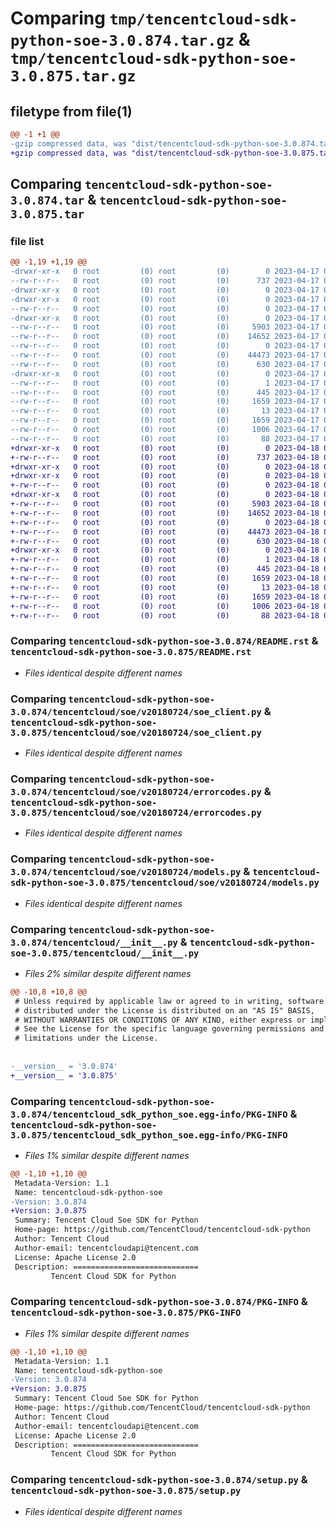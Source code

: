 # Comparing `tmp/tencentcloud-sdk-python-soe-3.0.874.tar.gz` & `tmp/tencentcloud-sdk-python-soe-3.0.875.tar.gz`

## filetype from file(1)

```diff
@@ -1 +1 @@
-gzip compressed data, was "dist/tencentcloud-sdk-python-soe-3.0.874.tar", last modified: Mon Apr 17 00:44:07 2023, max compression
+gzip compressed data, was "dist/tencentcloud-sdk-python-soe-3.0.875.tar", last modified: Tue Apr 18 00:49:59 2023, max compression
```

## Comparing `tencentcloud-sdk-python-soe-3.0.874.tar` & `tencentcloud-sdk-python-soe-3.0.875.tar`

### file list

```diff
@@ -1,19 +1,19 @@
-drwxr-xr-x   0 root         (0) root         (0)        0 2023-04-17 00:44:07.000000 tencentcloud-sdk-python-soe-3.0.874/
--rw-r--r--   0 root         (0) root         (0)      737 2023-04-17 00:44:07.000000 tencentcloud-sdk-python-soe-3.0.874/README.rst
-drwxr-xr-x   0 root         (0) root         (0)        0 2023-04-17 00:44:07.000000 tencentcloud-sdk-python-soe-3.0.874/tencentcloud/
-drwxr-xr-x   0 root         (0) root         (0)        0 2023-04-17 00:44:07.000000 tencentcloud-sdk-python-soe-3.0.874/tencentcloud/soe/
--rw-r--r--   0 root         (0) root         (0)        0 2023-04-17 00:44:07.000000 tencentcloud-sdk-python-soe-3.0.874/tencentcloud/soe/__init__.py
-drwxr-xr-x   0 root         (0) root         (0)        0 2023-04-17 00:44:07.000000 tencentcloud-sdk-python-soe-3.0.874/tencentcloud/soe/v20180724/
--rw-r--r--   0 root         (0) root         (0)     5903 2023-04-17 00:44:07.000000 tencentcloud-sdk-python-soe-3.0.874/tencentcloud/soe/v20180724/soe_client.py
--rw-r--r--   0 root         (0) root         (0)    14652 2023-04-17 00:44:07.000000 tencentcloud-sdk-python-soe-3.0.874/tencentcloud/soe/v20180724/errorcodes.py
--rw-r--r--   0 root         (0) root         (0)        0 2023-04-17 00:44:07.000000 tencentcloud-sdk-python-soe-3.0.874/tencentcloud/soe/v20180724/__init__.py
--rw-r--r--   0 root         (0) root         (0)    44473 2023-04-17 00:44:07.000000 tencentcloud-sdk-python-soe-3.0.874/tencentcloud/soe/v20180724/models.py
--rw-r--r--   0 root         (0) root         (0)      630 2023-04-17 00:44:07.000000 tencentcloud-sdk-python-soe-3.0.874/tencentcloud/__init__.py
-drwxr-xr-x   0 root         (0) root         (0)        0 2023-04-17 00:44:07.000000 tencentcloud-sdk-python-soe-3.0.874/tencentcloud_sdk_python_soe.egg-info/
--rw-r--r--   0 root         (0) root         (0)        1 2023-04-17 00:44:07.000000 tencentcloud-sdk-python-soe-3.0.874/tencentcloud_sdk_python_soe.egg-info/dependency_links.txt
--rw-r--r--   0 root         (0) root         (0)      445 2023-04-17 00:44:07.000000 tencentcloud-sdk-python-soe-3.0.874/tencentcloud_sdk_python_soe.egg-info/SOURCES.txt
--rw-r--r--   0 root         (0) root         (0)     1659 2023-04-17 00:44:07.000000 tencentcloud-sdk-python-soe-3.0.874/tencentcloud_sdk_python_soe.egg-info/PKG-INFO
--rw-r--r--   0 root         (0) root         (0)       13 2023-04-17 00:44:07.000000 tencentcloud-sdk-python-soe-3.0.874/tencentcloud_sdk_python_soe.egg-info/top_level.txt
--rw-r--r--   0 root         (0) root         (0)     1659 2023-04-17 00:44:07.000000 tencentcloud-sdk-python-soe-3.0.874/PKG-INFO
--rw-r--r--   0 root         (0) root         (0)     1006 2023-04-17 00:44:07.000000 tencentcloud-sdk-python-soe-3.0.874/setup.py
--rw-r--r--   0 root         (0) root         (0)       88 2023-04-17 00:44:07.000000 tencentcloud-sdk-python-soe-3.0.874/setup.cfg
+drwxr-xr-x   0 root         (0) root         (0)        0 2023-04-18 00:49:59.000000 tencentcloud-sdk-python-soe-3.0.875/
+-rw-r--r--   0 root         (0) root         (0)      737 2023-04-18 00:49:59.000000 tencentcloud-sdk-python-soe-3.0.875/README.rst
+drwxr-xr-x   0 root         (0) root         (0)        0 2023-04-18 00:49:59.000000 tencentcloud-sdk-python-soe-3.0.875/tencentcloud/
+drwxr-xr-x   0 root         (0) root         (0)        0 2023-04-18 00:49:59.000000 tencentcloud-sdk-python-soe-3.0.875/tencentcloud/soe/
+-rw-r--r--   0 root         (0) root         (0)        0 2023-04-18 00:49:59.000000 tencentcloud-sdk-python-soe-3.0.875/tencentcloud/soe/__init__.py
+drwxr-xr-x   0 root         (0) root         (0)        0 2023-04-18 00:49:59.000000 tencentcloud-sdk-python-soe-3.0.875/tencentcloud/soe/v20180724/
+-rw-r--r--   0 root         (0) root         (0)     5903 2023-04-18 00:49:59.000000 tencentcloud-sdk-python-soe-3.0.875/tencentcloud/soe/v20180724/soe_client.py
+-rw-r--r--   0 root         (0) root         (0)    14652 2023-04-18 00:49:59.000000 tencentcloud-sdk-python-soe-3.0.875/tencentcloud/soe/v20180724/errorcodes.py
+-rw-r--r--   0 root         (0) root         (0)        0 2023-04-18 00:49:59.000000 tencentcloud-sdk-python-soe-3.0.875/tencentcloud/soe/v20180724/__init__.py
+-rw-r--r--   0 root         (0) root         (0)    44473 2023-04-18 00:49:59.000000 tencentcloud-sdk-python-soe-3.0.875/tencentcloud/soe/v20180724/models.py
+-rw-r--r--   0 root         (0) root         (0)      630 2023-04-18 00:49:59.000000 tencentcloud-sdk-python-soe-3.0.875/tencentcloud/__init__.py
+drwxr-xr-x   0 root         (0) root         (0)        0 2023-04-18 00:49:59.000000 tencentcloud-sdk-python-soe-3.0.875/tencentcloud_sdk_python_soe.egg-info/
+-rw-r--r--   0 root         (0) root         (0)        1 2023-04-18 00:49:59.000000 tencentcloud-sdk-python-soe-3.0.875/tencentcloud_sdk_python_soe.egg-info/dependency_links.txt
+-rw-r--r--   0 root         (0) root         (0)      445 2023-04-18 00:49:59.000000 tencentcloud-sdk-python-soe-3.0.875/tencentcloud_sdk_python_soe.egg-info/SOURCES.txt
+-rw-r--r--   0 root         (0) root         (0)     1659 2023-04-18 00:49:59.000000 tencentcloud-sdk-python-soe-3.0.875/tencentcloud_sdk_python_soe.egg-info/PKG-INFO
+-rw-r--r--   0 root         (0) root         (0)       13 2023-04-18 00:49:59.000000 tencentcloud-sdk-python-soe-3.0.875/tencentcloud_sdk_python_soe.egg-info/top_level.txt
+-rw-r--r--   0 root         (0) root         (0)     1659 2023-04-18 00:49:59.000000 tencentcloud-sdk-python-soe-3.0.875/PKG-INFO
+-rw-r--r--   0 root         (0) root         (0)     1006 2023-04-18 00:49:59.000000 tencentcloud-sdk-python-soe-3.0.875/setup.py
+-rw-r--r--   0 root         (0) root         (0)       88 2023-04-18 00:49:59.000000 tencentcloud-sdk-python-soe-3.0.875/setup.cfg
```

### Comparing `tencentcloud-sdk-python-soe-3.0.874/README.rst` & `tencentcloud-sdk-python-soe-3.0.875/README.rst`

 * *Files identical despite different names*

### Comparing `tencentcloud-sdk-python-soe-3.0.874/tencentcloud/soe/v20180724/soe_client.py` & `tencentcloud-sdk-python-soe-3.0.875/tencentcloud/soe/v20180724/soe_client.py`

 * *Files identical despite different names*

### Comparing `tencentcloud-sdk-python-soe-3.0.874/tencentcloud/soe/v20180724/errorcodes.py` & `tencentcloud-sdk-python-soe-3.0.875/tencentcloud/soe/v20180724/errorcodes.py`

 * *Files identical despite different names*

### Comparing `tencentcloud-sdk-python-soe-3.0.874/tencentcloud/soe/v20180724/models.py` & `tencentcloud-sdk-python-soe-3.0.875/tencentcloud/soe/v20180724/models.py`

 * *Files identical despite different names*

### Comparing `tencentcloud-sdk-python-soe-3.0.874/tencentcloud/__init__.py` & `tencentcloud-sdk-python-soe-3.0.875/tencentcloud/__init__.py`

 * *Files 2% similar despite different names*

```diff
@@ -10,8 +10,8 @@
 # Unless required by applicable law or agreed to in writing, software
 # distributed under the License is distributed on an "AS IS" BASIS,
 # WITHOUT WARRANTIES OR CONDITIONS OF ANY KIND, either express or implied.
 # See the License for the specific language governing permissions and
 # limitations under the License.
 
 
-__version__ = '3.0.874'
+__version__ = '3.0.875'
```

### Comparing `tencentcloud-sdk-python-soe-3.0.874/tencentcloud_sdk_python_soe.egg-info/PKG-INFO` & `tencentcloud-sdk-python-soe-3.0.875/tencentcloud_sdk_python_soe.egg-info/PKG-INFO`

 * *Files 1% similar despite different names*

```diff
@@ -1,10 +1,10 @@
 Metadata-Version: 1.1
 Name: tencentcloud-sdk-python-soe
-Version: 3.0.874
+Version: 3.0.875
 Summary: Tencent Cloud Soe SDK for Python
 Home-page: https://github.com/TencentCloud/tencentcloud-sdk-python
 Author: Tencent Cloud
 Author-email: tencentcloudapi@tencent.com
 License: Apache License 2.0
 Description: ============================
         Tencent Cloud SDK for Python
```

### Comparing `tencentcloud-sdk-python-soe-3.0.874/PKG-INFO` & `tencentcloud-sdk-python-soe-3.0.875/PKG-INFO`

 * *Files 1% similar despite different names*

```diff
@@ -1,10 +1,10 @@
 Metadata-Version: 1.1
 Name: tencentcloud-sdk-python-soe
-Version: 3.0.874
+Version: 3.0.875
 Summary: Tencent Cloud Soe SDK for Python
 Home-page: https://github.com/TencentCloud/tencentcloud-sdk-python
 Author: Tencent Cloud
 Author-email: tencentcloudapi@tencent.com
 License: Apache License 2.0
 Description: ============================
         Tencent Cloud SDK for Python
```

### Comparing `tencentcloud-sdk-python-soe-3.0.874/setup.py` & `tencentcloud-sdk-python-soe-3.0.875/setup.py`

 * *Files identical despite different names*

